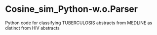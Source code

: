 # Cosine_sim_Python-w.o.Parser
Python code for classifying TUBERCULOSIS abstracts from MEDLINE as distinct from HIV abstracts
